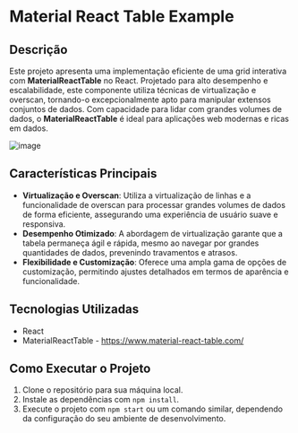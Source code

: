 # Material React Table Example

## Descrição

Este projeto apresenta uma implementação eficiente de uma grid interativa com **MaterialReactTable** no React. Projetado para alto desempenho e escalabilidade, este componente utiliza técnicas de virtualização e overscan, tornando-o excepcionalmente apto para manipular extensos conjuntos de dados. Com capacidade para lidar com grandes volumes de dados, o **MaterialReactTable** é ideal para aplicações web modernas e ricas em dados.

![image](https://github.com/Brunapupo/material-react-table/assets/112135250/81f5eacc-de54-477e-9ef1-4c33fce53c4f)

## Características Principais

- **Virtualização e Overscan**: Utiliza a virtualização de linhas e a funcionalidade de overscan para processar grandes volumes de dados de forma eficiente, assegurando uma experiência de usuário suave e responsiva.
- **Desempenho Otimizado**: A abordagem de virtualização garante que a tabela permaneça ágil e rápida, mesmo ao navegar por grandes quantidades de dados, prevenindo travamentos e atrasos.
- **Flexibilidade e Customização**: Oferece uma ampla gama de opções de customização, permitindo ajustes detalhados em termos de aparência e funcionalidade.

## Tecnologias Utilizadas

- React
- MaterialReactTable - https://www.material-react-table.com/

## Como Executar o Projeto

1. Clone o repositório para sua máquina local.
2. Instale as dependências com `npm install`.
3. Execute o projeto com `npm start` ou um comando similar, dependendo da configuração do seu ambiente de desenvolvimento.
